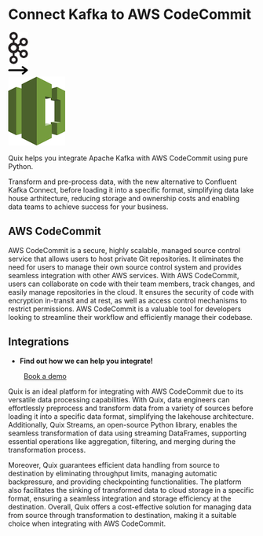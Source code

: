 # Connect Kafka to AWS CodeCommit

<div class="connect-images cards blog-grid-card" markdown>
<div>
<img src="../images/kafka_logo.png" width="40px" />
</div>
<div>
<img src="../images/arrow.svg" width="40px" />
</div>
<div>
<img src="./images/aws-codecommit_1.jpg" />
</div>
</div>

Quix helps you integrate Apache Kafka with AWS CodeCommit using pure Python.

Transform and pre-process data, with the new alternative to Confluent Kafka Connect, before loading it into a specific format, simplifying data lake house arthitecture, reducing storage and ownership costs and enabling data teams to achieve success for your business.

## AWS CodeCommit

AWS CodeCommit is a secure, highly scalable, managed source control service that allows users to host private Git repositories. It eliminates the need for users to manage their own source control system and provides seamless integration with other AWS services. With AWS CodeCommit, users can collaborate on code with their team members, track changes, and easily manage repositories in the cloud. It ensures the security of code with encryption in-transit and at rest, as well as access control mechanisms to restrict permissions. AWS CodeCommit is a valuable tool for developers looking to streamline their workflow and efficiently manage their codebase.

## Integrations

<div class="grid cards" markdown>

- __Find out how we can help you integrate!__

    <a class="md-button md-button--primary" href="https://share.hsforms.com/1iW0TmZzKQMChk0lxd_tGiw4yjw2?__hstc=175542013.2303933fbd746c0ac86d9ccbe9bc9100.1728383268831.1729603416735.1729620918855.31&__hssc=175542013.1.1729620918855&__hsfp=2132701734" target="_blank" style="margin:.5rem;">Book a demo</a>

</div>


Quix is an ideal platform for integrating with AWS CodeCommit due to its versatile data processing capabilities. With Quix, data engineers can effortlessly preprocess and transform data from a variety of sources before loading it into a specific data format, simplifying the lakehouse architecture. Additionally, Quix Streams, an open-source Python library, enables the seamless transformation of data using streaming DataFrames, supporting essential operations like aggregation, filtering, and merging during the transformation process. 

Moreover, Quix guarantees efficient data handling from source to destination by eliminating throughput limits, managing automatic backpressure, and providing checkpointing functionalities. The platform also facilitates the sinking of transformed data to cloud storage in a specific format, ensuring a seamless integration and storage efficiency at the destination. Overall, Quix offers a cost-effective solution for managing data from source through transformation to destination, making it a suitable choice when integrating with AWS CodeCommit.

